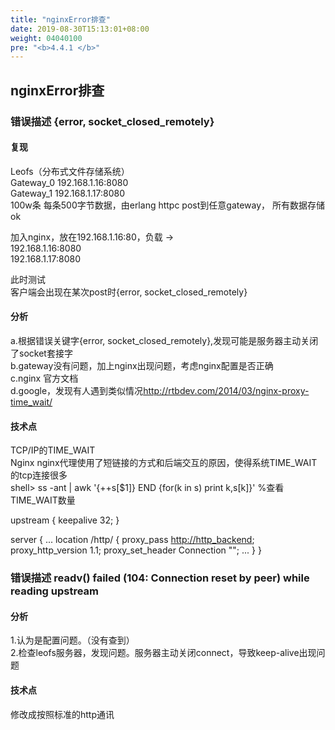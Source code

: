 ```yaml
---
title: "nginxError排查"
date: 2019-08-30T15:13:01+08:00
weight: 04040100
pre: "<b>4.4.1 </b>"
---
```


## nginxError排查

### 错误描述 {error, socket_closed_remotely}

#### 复现

Leofs（分布式文件存储系统）  
Gateway_0 192.168.1.16:8080  
Gateway_1 192.168.1.17:8080  
100w条 每条500字节数据，由erlang httpc post到任意gateway， 所有数据存储ok

加入nginx，放在192.168.1.16:80，负载 ->  
192.168.1.16:8080  
192.168.1.17:8080

此时测试  
客户端会出现在某次post时{error, socket_closed_remotely}

#### 分析

a.根据错误关键字{error, socket_closed_remotely},发现可能是服务器主动关闭了socket套接字  
b.gateway没有问题，加上nginx出现问题，考虑nginx配置是否正确  
c.nginx 官方文档  
d.google，发现有人遇到类似情况<http://rtbdev.com/2014/03/nginx-proxy-time_wait/>  

#### 技术点

TCP/IP的TIME_WAIT  
Nginx nginx代理使用了短链接的方式和后端交互的原因，使得系统TIME_WAIT的tcp连接很多  
 shell> ss -ant | awk '{++s[$1]} END {for(k in s) print k,s[k]}'
 %查看TIME_WAIT数量

upstream {
 keepalive 32;
}

server {
    ...
    location /http/ {
        proxy_pass <http://http_backend>;
        proxy_http_version 1.1;
        proxy_set_header Connection "";
        ...
    }
}

### 错误描述 readv() failed (104: Connection reset by peer) while reading upstream

#### 分析

1.认为是配置问题。（没有查到）  
2.检查leofs服务器，发现问题。服务器主动关闭connect，导致keep-alive出现问题  

#### 技术点

修改成按照标准的http通讯
